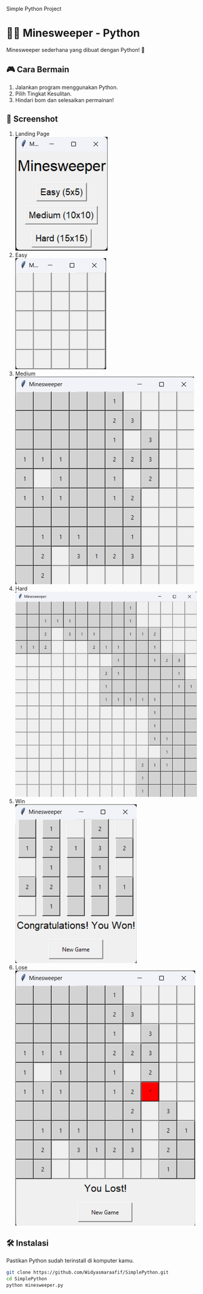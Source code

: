 Simple Python Project

# 🕵️‍♂️ Minesweeper - Python  
Minesweeper sederhana yang dibuat dengan Python! 🚀  

## 🎮 Cara Bermain  
1. Jalankan program menggunakan Python.  
2. Pilih Tingkat Kesulitan.  
3. Hindari bom dan selesaikan permainan!

## 📸 Screenshot
1. Landing Page  
![Landing Page Preview](Assets/Minesweeper/landing.png)  
2. Easy  
![Landing Page Preview](Assets/Minesweeper/easy.png)  
3. Medium  
![Landing Page Preview](Assets/Minesweeper/medium.png)  
4. Hard  
![Landing Page Preview](Assets/Minesweeper/hard.png)  
5. Win  
![Landing Page Preview](Assets/Minesweeper/easy-win.png)  
6. Lose  
![Landing Page Preview](Assets/Minesweeper/medium-lost.png)  

## 🛠 Instalasi  
Pastikan Python sudah terinstall di komputer kamu.  
```sh
git clone https://github.com/Widyasmaraafif/SimplePython.git
cd SimplePython
python minesweeper.py
